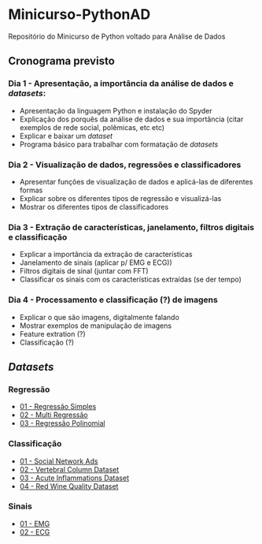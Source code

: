 # Minicurso-PythonAD
Repositório do Minicurso de Python voltado para Análise de Dados

## Cronograma previsto
### Dia 1 - Apresentação, a importância da análise de dados e *datasets*:
* Apresentação da linguagem Python e instalação do Spyder
* Explicação dos porquês da análise de dados e sua importância (citar exemplos de rede social, polêmicas, etc etc)
* Explicar e baixar um *dataset*
* Programa básico para trabalhar com formatação de *datasets*

### Dia 2 - Visualização de dados, regressões e classificadores
* Apresentar funções de visualização de dados e aplicá-las de diferentes formas
* Explicar sobre os diferentes tipos de regressão e visualizá-las
* Mostrar os diferentes tipos de classificadores

### Dia 3 - Extração de características, janelamento, filtros digitais e classificação
* Explicar a importância da extração de características
* Janelamento de sinais (aplicar p/ EMG e ECG))
* Filtros digitais de sinal (juntar com FFT)
* Classificar os sinais com os características extraídas (se der tempo)

### Dia 4 - Processamento e classificação (?) de imagens
* Explicar o que são imagens, digitalmente falando
* Mostrar exemplos de manipulação de imagens
* Feature extration (?)
* Classificação (?)


## *Datasets*

### Regressão

* [01 - Regressão Simples](https://drive.google.com/file/d/1dAjTGA7dUrv39svrhaD_jBR8zbPqIMua/view?usp=sharing)
* [02 - Multi Regressão](https://drive.google.com/open?id=1HrI_AXcdplMcMdzkI6gce5wslmaRNdr1)
* [03 - Regressão Polinomial](https://drive.google.com/open?id=12gmN9PoluFGSTDMlkGWFsFq1pW4hsGHW)

### Classificação

* [01 - Social Network Ads](https://drive.google.com/open?id=12qia6v1caUmcOlLyl9i880wXlBRV5nXV)
* [02 - Vertebral Column Dataset](https://drive.google.com/open?id=1YX0DTFAnxBz28GYACC6H12dmlSWnxVX5)
* [03 - Acute Inflammations Dataset](https://drive.google.com/open?id=1sfCTlbyw_LhEPlU64e01hPgvmyZ4eTe2)
* [04 - Red Wine Quality Dataset](https://drive.google.com/open?id=1TnqPnDXG8wyi6YdCj7p7a74RczEQxB9C)

### Sinais

* [01 - EMG](https://drive.google.com/file/d/19DzkeEw0euw9YlmzJjO_jQlyhXOFkAnz/view?usp=sharing)
* [02 - ECG](https://drive.google.com/file/d/1sYH-Wzm_FrOcowB6xUJRkD-Kg_5xZ4-O/view?usp=sharing)
